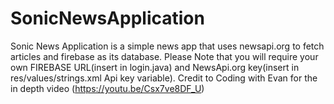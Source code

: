 # SonicNewsApplication
Sonic News Application is a simple news app that uses newsapi.org to fetch articles and firebase as its database. 
 Please Note that you will require your own FIREBASE URL(insert in login.java) and NewsApi.org key(insert in res/values/strings.xml Api key  variable).
 Credit to Coding with Evan for the in depth video (https://youtu.be/Csx7ve8DF_U)
